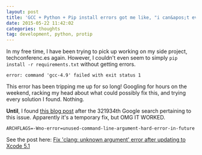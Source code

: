 ```yaml
---
layout: post
title: 'GCC + Python + Pip install errors got me like, "i can&apos;t even"'
date: 2015-05-22 11:42:02
categories: thoughts
tag: development, python, protip
---
```


In my free time, I have been trying to pick up working on my side project, techconferenc.es again. However, I
couldn't even seem to simply `pip install -r requirements.txt` without getting errors.

`error: command 'gcc-4.9' failed with exit status 1`

This error has been tripping me up for so long! Googling for hours on the weekend, racking my head about
what could possibly fix this, and trying every solution I found. Nothing.

**Until**, I found [this blog post](https://kaspermunck.github.io/2014/03/fixing-clang-error/) after the 321934th Google search pertaining to this issue. Apparently
it's a temporary fix, but OMG IT WORKED.

```
ARCHFLAGS=-Wno-error=unused-command-line-argument-hard-error-in-future
```

See the post here: [Fix 'clang: unknown argument' error after updating to Xcode 5.1](https://kaspermunck.github.io/2014/03/fixing-clang-error/)

